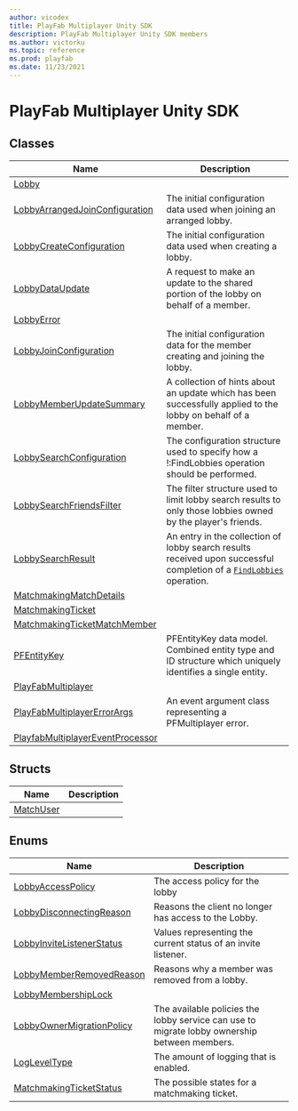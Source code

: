 ```yaml
---
author: vicodex
title: PlayFab Multiplayer Unity SDK
description: PlayFab Multiplayer Unity SDK members
ms.author: victorku
ms.topic: reference
ms.prod: playfab
ms.date: 11/23/2021
---
```


# PlayFab Multiplayer Unity SDK

## Classes

| Name |  Description  |
| --- | --- |
| [Lobby](./PlayFab.Multiplayer/Lobby.md) |  |
| [LobbyArrangedJoinConfiguration](./PlayFab.Multiplayer/LobbyArrangedJoinConfiguration.md) | The initial configuration data used when joining an arranged lobby. |
| [LobbyCreateConfiguration](./PlayFab.Multiplayer/LobbyCreateConfiguration.md) | The initial configuration data used when creating a lobby. |
| [LobbyDataUpdate](./PlayFab.Multiplayer/LobbyDataUpdate.md) | A request to make an update to the shared portion of the lobby on behalf of a member. |
| [LobbyError](./PlayFab.Multiplayer/LobbyError.md) |  |
| [LobbyJoinConfiguration](./PlayFab.Multiplayer/LobbyJoinConfiguration.md) | The initial configuration data for the member creating and joining the lobby. |
| [LobbyMemberUpdateSummary](./PlayFab.Multiplayer/LobbyMemberUpdateSummary.md) | A collection of hints about an update which has been successfully applied to the lobby on behalf of a member. |
| [LobbySearchConfiguration](./PlayFab.Multiplayer/LobbySearchConfiguration.md) | The configuration structure used to specify how a !:FindLobbies operation should be performed. |
| [LobbySearchFriendsFilter](./PlayFab.Multiplayer/LobbySearchFriendsFilter.md) | The filter structure used to limit lobby search results to only those lobbies owned by the player's friends. |
| [LobbySearchResult](./PlayFab.Multiplayer/LobbySearchResult.md) | An entry in the collection of lobby search results received upon successful completion of a [`FindLobbies`](./PlayFab.Multiplayer/PlayFabMultiplayer/FindLobbies.md) operation. |
| [MatchmakingMatchDetails](./PlayFab.Multiplayer/MatchmakingMatchDetails.md) |  |
| [MatchmakingTicket](./PlayFab.Multiplayer/MatchmakingTicket.md) |  |
| [MatchmakingTicketMatchMember](./PlayFab.Multiplayer/MatchmakingTicketMatchMember.md) |  |
| [PFEntityKey](./PlayFab.Multiplayer/PFEntityKey.md) | PFEntityKey data model. Combined entity type and ID structure which uniquely identifies a single entity. |
| [PlayFabMultiplayer](./PlayFab.Multiplayer/PlayFabMultiplayer.md) |  |
| [PlayFabMultiplayerErrorArgs](./PlayFab.Multiplayer/PlayFabMultiplayerErrorArgs.md) | An event argument class representing a PFMultiplayer error. |
| [PlayfabMultiplayerEventProcessor](./PlayFab.Multiplayer/PlayfabMultiplayerEventProcessor.md) |  |

## Structs

| Name |  Description  |
| --- | --- |
| [MatchUser](./PlayFab.Multiplayer/MatchUser.md) |  |

## Enums

| Name |  Description  |
| --- | --- |
| [LobbyAccessPolicy](./PlayFab.Multiplayer/LobbyAccessPolicy.md) | The access policy for the lobby |
| [LobbyDisconnectingReason](./PlayFab.Multiplayer/LobbyDisconnectingReason.md) | Reasons the client no longer has access to the Lobby. |
| [LobbyInviteListenerStatus](./PlayFab.Multiplayer/LobbyInviteListenerStatus.md) | Values representing the current status of an invite listener. |
| [LobbyMemberRemovedReason](./PlayFab.Multiplayer/LobbyMemberRemovedReason.md) | Reasons why a member was removed from a lobby. |
| [LobbyMembershipLock](./PlayFab.Multiplayer/LobbyMembershipLock.md) |  |
| [LobbyOwnerMigrationPolicy](./PlayFab.Multiplayer/LobbyOwnerMigrationPolicy.md) | The available policies the lobby service can use to migrate lobby ownership between members. |
| [LogLevelType](./PlayFab.Multiplayer/LogLevelType.md) | The amount of logging that is enabled. |
| [MatchmakingTicketStatus](./PlayFab.Multiplayer/MatchmakingTicketStatus.md) | The possible states for a matchmaking ticket. |
